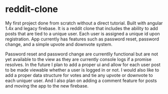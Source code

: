 # reddit-clone

My first project done from scratch without a direct tutorial. Built with angular 1.4x and legacy firebase. It is a reddit clone that includes the ability to add posts that are tied to a unique user. Each user is assigned a unique id upon registration.  App currently has features such as password reset, password change, and a simple upvote and downvote system. 

Password reset and password change are currentlly functional but are not yet available to the view as they are currently console logs if a promise resolves. In the future I plan to add a proper ui and allow for each user post to be made viewable whether a user is logged in or not. I would also like to add a proper data structure for votes and tie any upvote or downvote to each uniquer user. And I also plan on adding a comment feature for posts and moving the app to the new firebase. 

